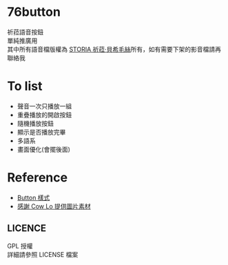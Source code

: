 # 76button
祈菈語音按鈕<br>
單純推廣用<br>
其中所有語音檔版權為 [STORIA 祈菈‧貝希毛絲](https://www.youtube.com/channel/UCykgAuIjn70_CXLNjZ8zppQ)所有，如有需要下架的影音檔請再聯絡我

# To list
* 聲音一次只播放一組
* 重疊播放的開啟按鈕
* 隨機播放按鈕
* 顯示是否播放完畢
* 多語系
* 畫面優化(會擺後面)

# Reference
* [Button 樣式](https://www.bestcssbuttongenerator.com/#/19)
* [感謝 Cow Lo 提供圖片素材](https://twitter.com/ud83xji4g/status/1444297977388945411?s=21)
## LICENCE
GPL 授權<br>
詳細請參照 LICENSE 檔案<br>
